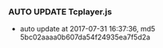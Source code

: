 ### AUTO UPDATE Tcplayer.js
* auto update at 2017-07-31 16:37:36, md5 5bc02aaaa0b607da54f24935ea7f5d2a

